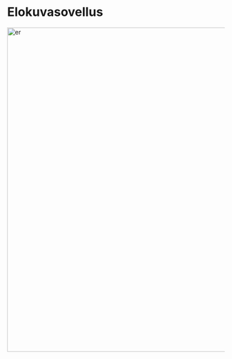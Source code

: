 # Elokuvasovellus


<img width="750" alt="er" src="https://github.com/TVT22-4/elokuvasovellus/assets/112632790/c75411cc-21f9-4638-b618-b3cfeecc5d66">




